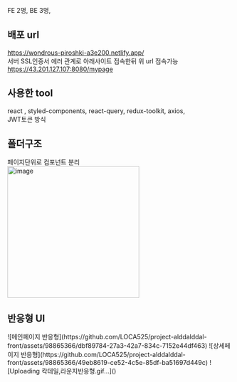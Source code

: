 FE 2명, BE 3명,
## 배포 url
<a>https://wondrous-piroshki-a3e200.netlify.app/</a><br>
서버 SSL인증서 에러 관계로 아래사이트 접속한뒤 위 url 접속가능<br>
<a>https://43.201.127.107:8080/mypage</a>

## 사용한 tool<br>
react , styled-components, react-query, redux-toolkit, axios, <br>
JWT토큰 방식

## 폴더구조<br>
페이지단위로 컴포넌트 분리<br>
<img width="296" alt="image" src="https://github.com/LOCA525/project-alddalddal-front/assets/98865366/d54ee144-90fe-4348-82fb-a6e6f20ae875">

## 반응형 UI<br>
<div>
  <span>![메인페이지 반응형](https://github.com/LOCA525/project-alddalddal-front/assets/98865366/dbf89784-27a3-42a7-834c-7152e44df463)
</span>
  <span>![상세페이지 반응형](https://github.com/LOCA525/project-alddalddal-front/assets/98865366/49eb8619-ce52-4c5e-85df-ba51697d449c)</span>
  <span>![Uploading 칵테일,라운지반응형.gif…]()</span>
</div>
